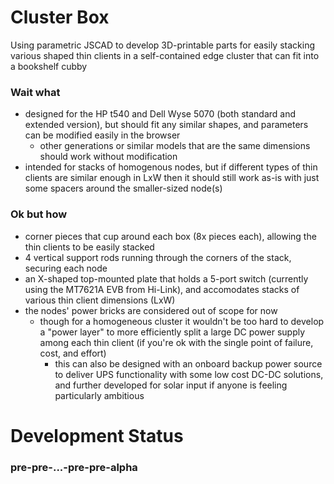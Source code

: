 # Cluster Box 
Using parametric JSCAD to develop 3D-printable parts for easily stacking various shaped thin clients in a self-contained edge cluster that can fit into a bookshelf cubby

### Wait what
- designed for the HP t540 and Dell Wyse 5070 (both standard and extended version), but should fit any similar shapes, and parameters can be modified easily in the browser
  - other generations or similar models that are the same dimensions should work without modification
- intended for stacks of homogenous nodes, but if different types of thin clients are similar enough in LxW then it should still work as-is with just some spacers around the smaller-sized node(s)

### Ok but how
- corner pieces that cup around each box (8x pieces each), allowing the thin clients to be easily stacked
- 4 vertical support rods running through the corners of the stack, securing each node
- an X-shaped top-mounted plate that holds a 5-port switch (currently using the MT7621A EVB from Hi-Link), and accomodates stacks of various thin client dimensions (LxW)
- the nodes' power bricks are considered out of scope for now
  - though for a homogeneous cluster it wouldn't be too hard to develop a "power layer" to more efficiently split a large DC power supply among each thin client (if you're ok with the single point of failure, cost, and effort)
    - this can also be designed with an onboard backup power source to deliver UPS functionality with some low cost DC-DC solutions, and further developed for solar input if anyone is feeling particularly ambitious

# Development Status
### pre-pre-...-pre-pre-alpha
